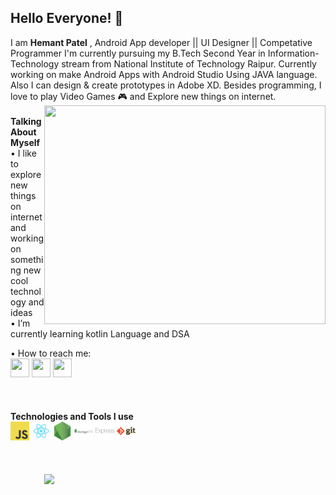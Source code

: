 ## Hello Everyone! 👋
I am <a href="https://github.com/Hemu43362" style="text-decoration:none;"><b> Hemant Patel</b> </a>,
Android App developer || UI Designer || Competative Programmer
I'm currently pursuing my B.Tech Second Year in Information-Technology stream from National Institute of Technology Raipur.
Currently working on make Android Apps with Android Studio Using JAVA language. Also I can design & create prototypes in Adobe XD.
Besides programming, I love to play Video Games 🎮 and Explore new things on internet.
</br>
<img align="right" height="350px" width="450px" src="https://raw.githubusercontent.com/abhisheknaiidu/abhisheknaiidu/master/code.gif"/>
</br>
<b>Talking About Myself</b></br>
•  I like to explore new things on internet and working on something new cool technology and ideas 
</br>
•  I’m currently learning kotlin Language and DSA</br>
<!--
•  I’m currently looking to collaborate in <a href="https://github.com/Gautam-Arora24/bloodInNeed-frontend">Blood In Need</a></br>
•  Fun fact: I can sleep for 12 hours straight</br>
•  I'm always open to have a chit-chat with you :) </br>
-->
•  How to reach me: </br>
<a href="https://github.com/Hemu43362"><img height="30px" width="30px" src="https://cdn.pixabay.com/photo/2017/08/05/11/24/logo-2582757__340.png"/></a>
<a href="https://www.linkedin.com/in/hemant-patel-android-app-developer/"><img height="30px" width="30px" src="https://cdn.pixabay.com/photo/2017/08/22/11/56/linked-in-2668700__340.png"/></a>
<a href="#"><img height="30px" width="30px" src="https://cdn.pixabay.com/photo/2016/08/09/17/52/instagram-1581266__340.jpg"/></a>
</br>
<br/>
</br>
<br/>
<b>Technologies and Tools I use</b></br>
<img height ="30px" width="30px" src="https://raw.githubusercontent.com/github/explore/80688e429a7d4ef2fca1e82350fe8e3517d3494d/topics/javascript/javascript.png"/>
<img height ="30px" width="30px" src="https://raw.githubusercontent.com/github/explore/80688e429a7d4ef2fca1e82350fe8e3517d3494d/topics/react/react.png"/>
<img height ="30px" width="30px" src="https://raw.githubusercontent.com/github/explore/80688e429a7d4ef2fca1e82350fe8e3517d3494d/topics/nodejs/nodejs.png"/>
<img height ="30px" width="30px" src="https://raw.githubusercontent.com/github/explore/80688e429a7d4ef2fca1e82350fe8e3517d3494d/topics/mongodb/mongodb.png"/>
<img height ="30px" width="30px" src="https://raw.githubusercontent.com/github/explore/80688e429a7d4ef2fca1e82350fe8e3517d3494d/topics/express/express.png"/>
<img height ="30px" width="30px" src="https://raw.githubusercontent.com/github/explore/80688e429a7d4ef2fca1e82350fe8e3517d3494d/topics/git/git.png"/>
</br>
</br>
</br>
</br>
<img align="right" height="auto" width="450px" src="https://github-readme-stats.vercel.app/api?username=Hemu43362&&show_icons=true&title_color=ffffff&icon_color=00B2DF&text_color=daf7dc&bg_color=003140"/>
